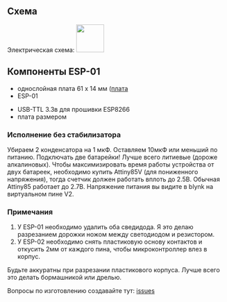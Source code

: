 ## Схема

Электрическая схема: 
<img src="https://github.com/dontsovcmc/waterius/blob/master/Board/scheme.png" data-canonical-src="https://github.com/dontsovcmc/waterius/blob/master/Board/scheme.png" width="64"/> 

## Компоненты ESP-01
* однослойная плата 61 х  14 мм ([плата](https://github.com/dontsovcmc/ImpCounter/raw/master/Board/waterius-homemade-board.png)
* ESP-01
+ USB-TTL 3.3в для прошивки ESP8266
+ плата размером 

### Исполнение без стабилизатора

Убираем 2 конденсатора на 1 мкФ. Оставляем 10мкФ или меньший по питанию.
Подключать две батарейки! Лучше всего литиевые (дороже алкалиновых).
Чтобы максимизировать время работы устройства от двух батареек, необходимо купить Attiny85V (для пониженного напряжения), тогда счетчик должен работать вплоть до 2.5В. Обычная Attiny85 работает до 2.7В. 
Напряжение питания вы видите в blynk на виртуальном пине V2.

### Примечания

1. У ESP-01 необходимо удалить оба сведидода. Я это делаю разрезанием дорожки ножом между светодиодом и резистором.
2. У ESP-02 необходимо снять пластиковую основу контактов и откусить 2мм от каждого пина, чтобы микроконтроллер влез в корпус.

Будьте аккуратны при разрезании пластикового корпуса. Лучше всего это делать бормашникой или дрелью. 

Вопросы по изготовлению создавайте тут: [issues](https://github.com/dontsovcmc/waterius/issues)

